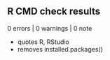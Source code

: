 ## R CMD check results

0 errors | 0 warnings | 0 note

* quotes R, RStudio
* removes installed.packages()
